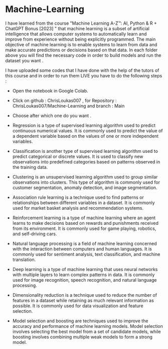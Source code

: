 # Machine-Learning

I have learned from the course "Machine Learning A-Z™: AI, Python & R + ChatGPT Bonus [2023] " that machine learning is a subset of artificial intelligence that allows computer systems to automatically learn and improve from experience without being explicitly programmed. The main objective of machine learning is to enable systems to learn from data and make accurate predictions or decisions based on that data.
In each folder above you will find the necessary code in order to build models and run the dataset you want . 

I have uploaded some codes that I have done with the help of the tutors of this course and in order to run them LIVE you have to do the following steps : 
- Open the notebook in Google Colab.
- Click on github : ChrisLoukas007 , for Repository : ChrisLoukas007/Machine-Learning and branch : Main
- Choose after which one do you want .

- Regression is a type of supervised learning algorithm used to predict continuous numerical values. It is commonly used to predict the value of a dependent variable based on the values of one or more independent variables.

- Classification is another type of supervised learning algorithm used to predict categorical or discrete values. It is used to classify new observations into predefined categories based on patterns observed in the training data.

- Clustering is an unsupervised learning algorithm used to group similar observations into clusters. This type of algorithm is commonly used for customer segmentation, anomaly detection, and image segmentation.

- Association rule learning is a technique used to find patterns or relationships between different variables in a dataset. It is commonly used for market basket analysis and recommendation systems.

- Reinforcement learning is a type of machine learning where an agent learns to make decisions based on rewards and punishments received from its environment. It is commonly used for game playing, robotics, and self-driving cars.

- Natural language processing is a field of machine learning concerned with the interaction between computers and human languages. It is commonly used for sentiment analysis, text classification, and machine translation.

- Deep learning is a type of machine learning that uses neural networks with multiple layers to learn complex patterns in data. It is commonly used for image recognition, speech recognition, and natural language processing.

- Dimensionality reduction is a technique used to reduce the number of features in a dataset while retaining as much relevant information as possible. It is commonly used for data visualization and feature selection.

- Model selection and boosting are techniques used to improve the accuracy and performance of machine learning models. Model selection involves selecting the best model from a set of candidate models, while boosting involves combining multiple weak models to form a strong model.
